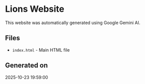 # Lions Website

This website was automatically generated using Google Gemini AI.

## Files
- `index.html` - Main HTML file

## Generated on
2025-10-23 19:59:00
